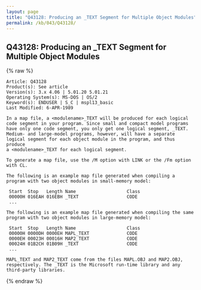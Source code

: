 ```yaml
---
layout: page
title: "Q43128: Producing an _TEXT Segment for Multiple Object Modules"
permalink: /kb/043/Q43128/
---
```


## Q43128: Producing an _TEXT Segment for Multiple Object Modules

{% raw %}

	Article: Q43128
	Product(s): See article
	Version(s): 3.x 4.06 | 5.01.20 5.01.21
	Operating System(s): MS-DOS | OS/2
	Keyword(s): ENDUSER | S_C | mspl13_basic
	Last Modified: 6-APR-1989
	
	In a map file, a <modulename>_TEXT will be produced for each logical
	code segment in your program. Since small and compact model programs
	have only one code segment, you only get one logical segment, _TEXT.
	Medium- and large-model programs, however, will have a separate
	logical segment for each object module in the program, and thus produce
	a <modulename>_TEXT for each logical segment.
	
	To generate a map file, use the /M option with LINK or the /Fm option
	with CL.
	
	The following is an example map file generated when compiling a
	program with two object modules in small-memory model:
	
	 Start  Stop   Length Name                   Class
	 00000H 016EAH 016EBH _TEXT                  CODE
	 ...
	
	The following is an example map file generated when compiling the same
	program with two object modules in large-memory model:
	
	 Start  Stop   Length Name                   Class
	 00000H 0000DH 0000EH MAPL_TEXT              CODE
	 0000EH 00023H 00016H MAP2_TEXT              CODE
	 00024H 01B2CH 01B09H _TEXT                  CODE
	 ...
	
	MAPL_TEXT and MAP2_TEXT come from the files MAPL.OBJ and MAP2.OBJ,
	respectively. The _TEXT is the Microsoft run-time library and any
	third-party libraries.

{% endraw %}
